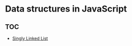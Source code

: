 # Data structures in JavaScript

## TOC

- [Singly Linked List](https://github.com/denlysenko/algorithms-and-data-structures/tree/master/data-structures/singly_linked_list.js)
